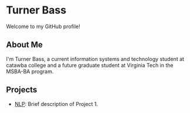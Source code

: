 # Turner Bass

Welcome to my GitHub profile!

## About Me

I'm Turner Bass, a current information systems and technology student at catawba college and a future graduate student at Virginia Tech in the MSBA-BA program. 

## Projects

- [NLP](link/to/project1): Brief description of Project 1.
